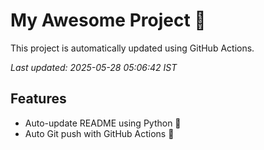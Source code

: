 # My Awesome Project 🚀

This project is automatically updated using GitHub Actions.

_Last updated: 2025-05-28 05:06:42 IST_

## Features
- Auto-update README using Python 🐍
- Auto Git push with GitHub Actions 🤖
